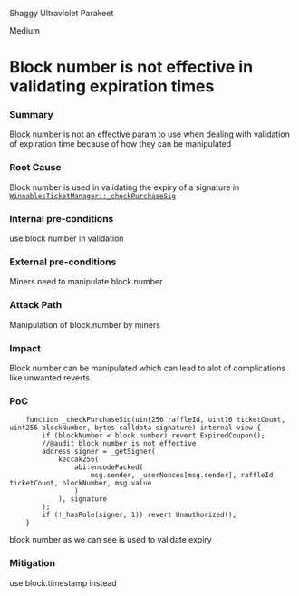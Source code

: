 Shaggy Ultraviolet Parakeet

Medium

# Block number is not effective in validating expiration times

### Summary

Block number is not an effective param to use when dealing with validation of expiration time because of how they can be manipulated

### Root Cause

Block number is used in validating the expiry of a signature in [`WinnablesTicketManager::_checkPurchaseSig`](https://github.com/sherlock-audit/2024-08-winnables-raffles/blob/main/public-contracts/contracts/WinnablesTicketManager.sol#L449)

### Internal pre-conditions

use block number in validation

### External pre-conditions

Miners need to manipulate block.number

### Attack Path

Manipulation of block.number by miners

### Impact

Block number can be manipulated which can lead to alot of complications like unwanted reverts

### PoC

```solidity
    function _checkPurchaseSig(uint256 raffleId, uint16 ticketCount, uint256 blockNumber, bytes calldata signature) internal view {
        if (blockNumber < block.number) revert ExpiredCoupon();
        //@audit block number is not effective
        address signer = _getSigner(
            keccak256(
                abi.encodePacked(
                    msg.sender, _userNonces[msg.sender], raffleId, ticketCount, blockNumber, msg.value
                )
            ), signature
        );
        if (!_hasRole(signer, 1)) revert Unauthorized();
    }
```

block number as we can see is used to validate expiry

### Mitigation

use block.timestamp instead